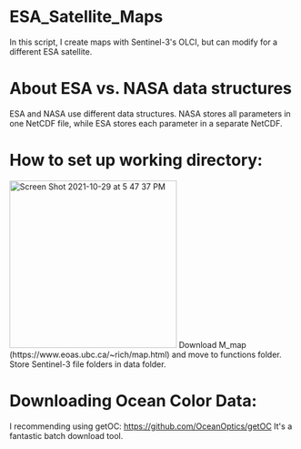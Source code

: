 # ESA_Satellite_Maps
In this script, I create maps with Sentinel-3's OLCI, but can modify for a different ESA satellite.

# About ESA vs. NASA data structures
ESA and NASA use different data structures. NASA stores all parameters in one NetCDF file, while ESA stores each parameter in a separate NetCDF.

# How to set up working directory:
<img width="294" alt="Screen Shot 2021-10-29 at 5 47 37 PM" src="https://user-images.githubusercontent.com/83712030/139505920-0bac5238-b24e-42b8-a48a-6ff29e175eec.png">
Download M_map (https://www.eoas.ubc.ca/~rich/map.html) and move to functions folder.
Store Sentinel-3 file folders in data folder.

# Downloading Ocean Color Data:
I recommending using getOC: https://github.com/OceanOptics/getOC
It's a fantastic batch download tool.
